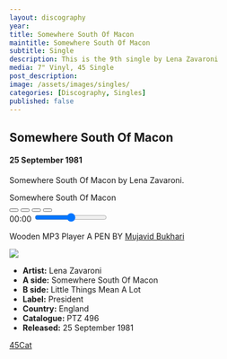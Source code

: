 ```yaml
---
layout: discography
year: 
title: Somewhere South Of Macon
maintitle: Somewhere South Of Macon
subtitle: Single
description: This is the 9th single by Lena Zavaroni
media: 7" Vinyl, 45 Single
post_description: 
image: /assets/images/singles/
categories: [Discography, Singles]
published: false
---
```

	
<main class="Main-Default">
<article>
<div class="row">
<div class="col s12 m9">
<h2>Somewhere South Of Macon</h2>
<h4>25 September 1981</h4>
<p class="flow-text">Somewhere South Of Macon by Lena Zavaroni.</p>
<div class="mediaplayer" id="mediaPlayer">
	<audio id="audioPlayer" src="https://fanzoflenazavaroni.github.io/audioplayer/media/A13.mp3"></audio>
	<div class="discarea">
		<div class="disc">
		</div>
		<div class="stylus">
			<div class="pivot"></div>
			<div class="arm"></div>
			<div class="head"></div>
		</div>
	</div>
	<div class="controls">
		<span class="title" id="songTitleLabel">
			Somewhere South Of Macon
		</span>
		<div class="buttons">
			<button id="backItem" class="back">
				<i class="fa fa-backward"></i>
			</button>
			<button id="playState" class="playstate">
				<i class="fa fa-play"></i>
				<i class="fa fa-pause"></i>
			</button>
			<button id="stopItem" class="stop">
				<i class="fa fa-stop"></i>
			</button>
			<button id="nextItem" class="next">
				<i class="fa fa-forward"></i>
			</button>
		</div>
		<div class="subControls">
			<span class="duration" id="currentDuration">00:00</span>
			<input class="volumeSlider" type="range" id="volumeSlider" min="0" max="1" step="0.01"/>
		</div>
	</div>
</div>
<p>Wooden MP3 Player A PEN BY <a href="https://codepen.io/mujavidb/pen/VmPydM">Mujavid Bukhari <sup><i class="fa fa-external-link"></i></sup></a></p>
</div>

<div class="col s12 m3">
<div class="card hoverable Card-Default">
<div class="card-content">
<img class="responsive-img" src="https://farm5.staticflickr.com/4635/38660594364_b77ce302a9_o_d.png">
<ul>
<li><b>Artist:</b> Lena Zavaroni</li>
<li><b>A side:</b> Somewhere South Of Macon</li>
<li><b>B side:</b> Little Things Mean A Lot</li>
<li><b>Label:</b> President</li>
<li><b>Country:</b> England</li>
<li><b>Catalogue:</b> PTZ 496</li>
<li><b>Released:</b> 25 September 1981</li>
</ul>
<a href="http://www.45cat.com/record/pt496">45Cat <sup><i class="fa fa-external-link"></i></sup></a>
</div></div></div></div>
</article>
</main>


<style>
.split {border-top: solid 5px #4B90B1;}

.fig1 {float:left; width:49%;}

.fig2 {float:right; width:49%;}

.fig3 {float:left; width:100%;}

figcaption {float:left; width:100%;}

@media only screen and (max-width: 700px) {
.fig1, .fig2 {float:left; width:100%;}
figcaption {float:left; width:100%; margin-bottom: 10px;}
}
</style>

